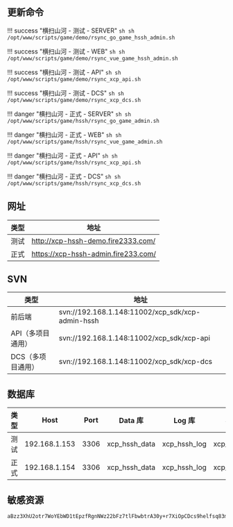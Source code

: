 ## 更新命令

!!! success "横扫山河 - 测试 - SERVER"
    ``` sh
    sh /opt/www/scripts/game/demo/rsync_go_game_hssh_admin.sh
    ```

!!! success "横扫山河 - 测试 - WEB"
    ``` sh
    sh /opt/www/scripts/game/demo/rsync_vue_game_hssh_admin.sh
    ```

!!! success "横扫山河 - 测试 - API"
    ``` sh
    sh /opt/www/scripts/game/demo/rsync_xcp_api.sh
    ```

!!! success "横扫山河 - 测试 - DCS"
    ``` sh
    sh /opt/www/scripts/game/demo/rsync_xcp_dcs.sh
    ```

!!! danger "横扫山河 - 正式 - SERVER"
    ``` sh
    sh /opt/www/scripts/game/hssh/rsync_go_game_admin.sh
    ```

!!! danger "横扫山河 - 正式 - WEB"
    ``` sh
    sh /opt/www/scripts/game/hssh/rsync_vue_game_admin.sh
    ```

!!! danger "横扫山河 - 正式 - API"
    ``` sh
    sh /opt/www/scripts/game/hssh/rsync_xcp_api.sh
    ```

!!! danger "横扫山河 - 正式 - DCS"
    ``` sh
    sh /opt/www/scripts/game/hssh/rsync_xcp_dcs.sh
    ```

## 网址

| 类型 | 地址                                  |
| ---- | ------------------------------------- |
| 测试 | <http://xcp-hssh-demo.fire2333.com/>  |
| 正式 | <https://xcp-hssh-admin.fire233.com/> |


## SVN

| 类型              | 地址                                             |
| ----------------- | ------------------------------------------------ |
| 前后端            | svn://192.168.1.148:11002/xcp_sdk/xcp-admin-hssh |
| API（多项目通用） | svn://192.168.1.148:11002/xcp_sdk/xcp-api        |
| DCS（多项目通用） | svn://192.168.1.148:11002/xcp_sdk/xcp-dcs        |


## 数据库

| 类型 | Host          | Port | Data 库       | Log 库       | Site 库       |
| ---- | ------------- | ---- | ------------- | ------------ | ------------- |
| 测试 | 192.168.1.153 | 3306 | xcp_hssh_data | xcp_hssh_log | xcp_hssh_site |
| 正式 | 192.168.1.154 | 3306 | xcp_hssh_data | xcp_hssh_log | xcp_hssh_site |


## 敏感资源
```
aBzz3XhU2otr7WoYEbWD1tEpzfRgnNWz22bFz7tlFbwbtrA30y+r7XiOpCDcs9helfsq83mWE3vsVsYuGyxXuLDd+pvEGvi1d+2gx//he85WUd32Q7+nbgBemELL3BHDOcw9AS/v0gj/4UVVCoPHk3gGAWNhoUVF7RZV2fzi3mSaAVjCyY38lAlIRQOW3Mn7EHBe8zvzuUH3HROXCABw6M/muwod1aWKYS/9VS6qbr1X9UUi2Dq4v3/lCLzitK1LMA==
```